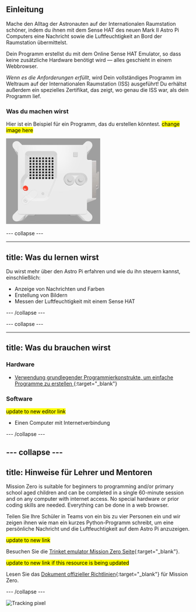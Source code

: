 ## Einleitung

Mache den Alltag der Astronauten auf der Internationalen Raumstation schöner, indem du ihnen mit dem Sense HAT des neuen Mark II Astro Pi Computers eine Nachricht sowie die Luftfeuchtigkeit an Bord der Raumstation übermittelst.

Dein Programm erstellst du mit dem Online Sense HAT Emulator, so dass keine zusätzliche Hardware benötigt wird — alles geschieht in einem Webbrowser.

*Wenn es die Anforderungen erfüllt*, wird Dein vollständiges Programm im Weltraum auf der Internationalen Raumstation (ISS) ausgeführt! Du erhältst außerdem ein spezielles Zertifikat, das zeigt, wo genau die ISS war, als dein Programm lief.

### Was du machen wirst

Hier ist ein Beispiel für ein Programm, das du erstellen könntest. <mark>change image here</mark>

![Der Trinket Sense HAT Emulator führt ein Beispielprogramm aus, das den Feuchtigkeitswert über die LED-Matrix und anschließend ein Bild eines Fischs anzeigt](images/M0_4.gif)


--- collapse ---

---
title: Was du lernen wirst
---

Du wirst mehr über den Astro Pi erfahren und wie du ihn steuern kannst, einschließlich:
+ Anzeige von Nachrichten und Farben
+ Erstellung von Bildern
+ Messen der Luftfeuchtigkeit mit einem Sense HAT

--- /collapse ---

--- collapse ---

---
title: Was du brauchen wirst
---

### Hardware

+ [Verwendung grundlegender Programmierkonstrukte, um einfache Programme zu erstellen ](https://curriculum.raspberrypi.org/programming/creator/){:target="_blank"}

### Software

<mark> update to new editor link </mark>
+ Einen Computer mit Internetverbindung

--- /collapse ---

--- collapse ---
---
title: Hinweise für Lehrer und Mentoren
---

Mission Zero is suitable for beginners to programming and/or primary school aged children and can be completed in a single 60-minute session and on any computer with internet access. No special hardware or prior coding skills are needed. Everything can be done in a web browser.

Teilen Sie Ihre Schüler in Teams von ein bis zu vier Personen ein und wir zeigen ihnen wie man ein kurzes Python-Programm schreibt, um eine persönliche Nachricht und die Luftfeuchtigkeit auf dem Astro Pi anzuzeigen.

<mark> update to new link </mark>

Besuchen Sie die [Trinket emulator Mission Zero Seite](https://trinket.io/mission-zero){:target="_blank"}.

<mark> update to new link if this resource is being updated </mark>

 Lesen Sie das [Dokument offizieller Richtlinien](https://astro-pi.org/media/mission-zero-guidelines/Astro_Pi_Mission_Zero_Guidelines_2021_22-de.pdf){:target="_blank"} für Mission Zero.

--- /collapse ---

![Tracking pixel](https://code.org/api/hour/begin_raspberrypi_astropi.png)
